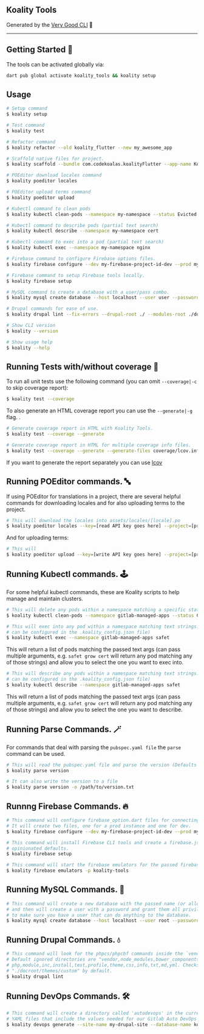 ## Koality Tools

Generated by the [Very Good CLI](https://pub.dev/packages/very_good_cli) 🤖

---

## Getting Started 🚀

The tools can be activated globally via:

```sh
dart pub global activate koality_tools && koality setup
```

## Usage

```sh
# Setup command
$ koality setup

# Test command
$ koality test

# Refactor command
$ koality refactor --old koality_flutter --new my_awesome_app

# Scaffold native files for project.
$ koality scaffold --bundle com.codekoalas.koalityFlutter --app-name Koality Flutter

# POEditor download locales command
$ koality poeditor locales

# POEditor upload terms command
$ koality poeditor upload

# Kubectl command to clean pods
$ koality kubectl clean-pods --namespace my-namespace --status Evicted

# Kubectl command to describe pods (partial text search)
$ koality kubectl describe --namespace my-namespace cert

# Kubectl command to exec into a pod (partial text search)
$ koality kubectl exec --namespace my-namespace nginx

# Firebase command to configure Firebase options files.
$ koality firebase configure --dev my-firebase-project-id-dev --prod my-firebase-project-id

# Firebase command to setup Firebase tools locally.
$ koality firebase setup

# MySQL command to create a database with a user/pass combo.
$ koality mysql create database --host localhost --user user --password root --database my_database

# Drupal commands for ease of use.
$ koality drupal lint --fix-errors --drupal-root ./ --modules-root ./docroot/modules/custom --themes-root ./docroot/themes/custom

# Show CLI version
$ koality --version

# Show usage help
$ koality --help
```

## Running Tests with/without coverage 🧪

To run all unit tests use the following command (you can omit `--coverage|-c` to skip coverage report):

```sh
$ koality test --coverage
```

To also generate an HTML coverage report you can use the `--generate|-g` flag.
.

```sh
# Generate coverage report in HTML with Koality Tools.
$ koality test --coverage --generate

# Generate coverage report in HTML for multiple coverage info files.
$ koality test --coverage --generate --generate-files coverage/lcov.info coverage/lcov-integration.info
```

If you want to generate the report separately you can use [lcov](https://github.com/linux-test-project/lcov)


## Running POEditor commands. 🔤

If using POEditor for translations in a project, there are several helpful commands for downloading locales
and for also uploading terms to the project.

```sh
# This will download the locales into assets/locales/[locale].po
$ koality poeditor locales --key=[read API key goes here] --project=[project ID here] --locales=[path to locales file]
```

And for uploading terms:

```sh
# This will 
$ koality poeditor upload --key=[write API key goes here] --project=[project ID here] --file=[path where json file will be generated]
```


## Running Kubectl commands. 🕹️

For some helpful kubectl commands, these are Koality scripts to help manage and maintain clusters.

```sh
# This will delete any pods within a namespace matching a specific status. (Status defaults to "Evicted")
$ koality kubectl clean-pods --namespace gitlab-managed-apps --status CrashLoopBackOff
```

```sh
# This will exec into any pod within a namespace matching text strings. (Namespace defaults to "gitlab-managed-apps" and
# can be configured in the .koality_config.json file)
$ koality kubectl exec --namespace gitlab-managed-apps safet
```
This will return a list of pods matching the passed text args (can pass multiple arguments, e.g. `safet grow cert` will return 
any pod matching any of those strings) and allow you to select the one you want to exec into.

```sh
# This will describe any pods within a namespace matching text strings. (Namespace defaults to "gitlab-managed-apps" and
# can be configured in the .koality_config.json file)
$ koality kubectl describe --namespace gitlab-managed-apps safet
```
This will return a list of pods matching the passed text args (can pass multiple arguments, e.g. `safet grow cert` will return 
any pod matching any of those strings) and allow you to select the one you want to describe.

## Running Parse Commands. 🪄

For commands that deal with parsing the `pubspec.yaml file` the `parse` command can be used.

```sh
# This will read the pubspec.yaml file and parse the version (Defaults to writing to stdout)
$ koality parse version

# It can also write the version to a file
$ koality parse version -o /path/to/version.txt
```

## Runnng Firebase Commands. 🔥

```sh
# This command will configure firebase_option.dart files for connecting to a Firebase instance.
# It will create two files, one for a prod instance and one for dev.
$ koality firebase configure --dev my-firebase-project-id-dev --prod my-firebase-project-id

# This command will install Firebase CLI tools and create a firebase.json file with some
# opinionated defaults.
$ koality firebase setup

# This command will start the firebase emulators for the passed firebase project ID.
$ koality firebase emulators -p koality-tools
```

## Running MySQL Commands. 🔐

```sh
# This command will create a new database with the passed name (or allow skipping if it exists/command fails)
# and then will create a user with a password and grant them all priviledges to the database. Great for local use
# to make sure you have a user that can do anything to the database.
$ koality mysql create database --host localhost --user root --password root --database my_database
```

## Running Drupal Commands. 💧
```sh
# This command will look for the phpcs/phpcbf commands inside the `vendor` directory from where the Drupal root is.
# Default ignored directories are "vendor,node_modules,bower_components", default checked extensions are
# php,module,inc,install,test,profile,theme,css,info,txt,md,yml. Checks inside "./docroot/modules/custom" and
# "./docroot/themes/custom" by default.
$ koality drupal lint
```

## Running DevOps Commands. 🛠️
```sh
# This command will create a directory called 'autodevops' in the current directory and then copy over some
# YAML files that include the values needed for our Gitlab Auto DevOps helm chart to deploy the site.
$ koality devops generate --site-name my-drupal-site --database-name koality_drupal_dev --site-type drupal --files-path autodevops
```